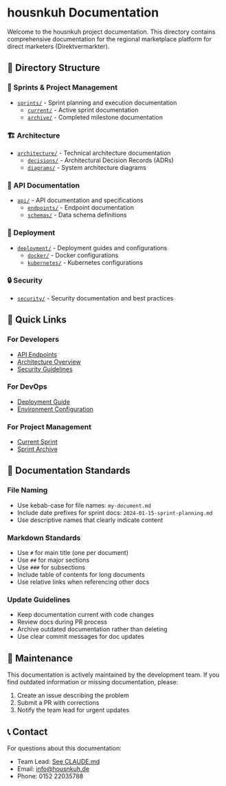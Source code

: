 # housnkuh Documentation

Welcome to the housnkuh project documentation. This directory contains comprehensive documentation for the regional marketplace platform for direct marketers (Direktvermarkter).

## 📁 Directory Structure

### 🚀 Sprints & Project Management
- [`sprints/`](./sprints/) - Sprint planning and execution documentation
  - [`current/`](./sprints/current/) - Active sprint documentation
  - [`archive/`](./sprints/archive/) - Completed milestone documentation

### 🏗️ Architecture
- [`architecture/`](./architecture/) - Technical architecture documentation
  - [`decisions/`](./architecture/decisions/) - Architectural Decision Records (ADRs)
  - [`diagrams/`](./architecture/diagrams/) - System architecture diagrams

### 🔌 API Documentation
- [`api/`](./api/) - API documentation and specifications
  - [`endpoints/`](./api/endpoints/) - Endpoint documentation
  - [`schemas/`](./api/schemas/) - Data schema definitions

### 🚢 Deployment
- [`deployment/`](./deployment/) - Deployment guides and configurations
  - [`docker/`](./deployment/docker/) - Docker configurations
  - [`kubernetes/`](./deployment/kubernetes/) - Kubernetes configurations

### 🔒 Security
- [`security/`](./security/) - Security documentation and best practices

## 🎯 Quick Links

### For Developers
- [API Endpoints](./api/README.md)
- [Architecture Overview](./architecture/README.md)
- [Security Guidelines](./security/best-practices.md)

### For DevOps
- [Deployment Guide](./deployment/README.md)
- [Environment Configuration](../README.md#environment-setup)

### For Project Management
- [Current Sprint](./sprints/README.md)
- [Sprint Archive](./sprints/archive/)

## 📝 Documentation Standards

### File Naming
- Use kebab-case for file names: `my-document.md`
- Include date prefixes for sprint docs: `2024-01-15-sprint-planning.md`
- Use descriptive names that clearly indicate content

### Markdown Standards
- Use `#` for main title (one per document)
- Use `##` for major sections
- Use `###` for subsections
- Include table of contents for long documents
- Use relative links when referencing other docs

### Update Guidelines
- Keep documentation current with code changes
- Review docs during PR process
- Archive outdated documentation rather than deleting
- Use clear commit messages for doc updates

## 🔄 Maintenance

This documentation is actively maintained by the development team. If you find outdated information or missing documentation, please:

1. Create an issue describing the problem
2. Submit a PR with corrections
3. Notify the team lead for urgent updates

## 📞 Contact

For questions about this documentation:
- Team Lead: [See CLAUDE.md](../CLAUDE.md)
- Email: info@housnkuh.de
- Phone: 0152 22035788